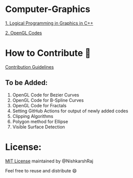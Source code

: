 # Computer-Graphics

[1. Logical Programming in Graphics in C++](Logistics)

[2. OpenGL Codes](OpenGL)

# How to Contribute :tada:

[Contribution Guidelines](CONTRIBUTING.md)

## To be Added:

1. OpenGL Code for Bezier Curves
2. OpenGL Code for B-Spline Curves
3. OpenGL Code for Fractals
4. Setting GitHub Actions for output of newly added codes
5. Clipping Algorithms
6. Polygon method for Ellipse
7. Visible Surface Detection
  
# License:

[MIT License](LICENSE) maintained by @NishkarshRaj

Feel free to reuse and distribute :smile:
